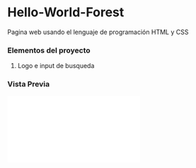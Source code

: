 # Hello-World-Forest
Pagina web usando el lenguaje de programación HTML y CSS

### Elementos del proyecto
<ol>
   <li>Logo e input de busqueda</li>
 </ol>

### Vista Previa
![image](file:///C:/Users/adial/Documents/Tecnochicas/HelloForest_Flexbox/index.html)


